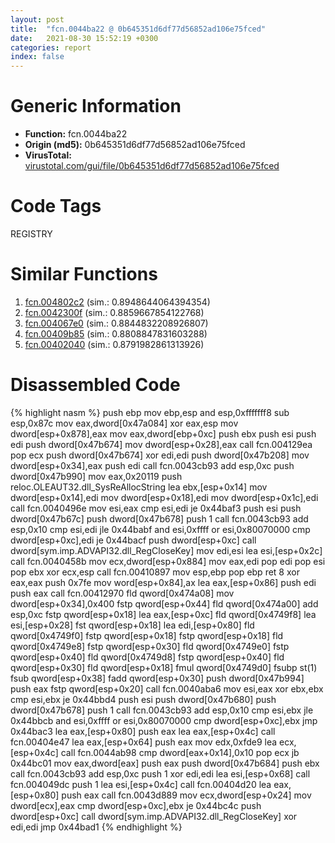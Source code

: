 ```yaml
---
layout: post
title:  "fcn.0044ba22 @ 0b645351d6df77d56852ad106e75fced"
date:   2021-08-30 15:52:19 +0300
categories: report
index: false
---
```


# Generic Information
- **Function:** fcn.0044ba22
- **Origin (md5):** 0b645351d6df77d56852ad106e75fced
- **VirusTotal:** [virustotal.com/gui/file/0b645351d6df77d56852ad106e75fced][virustotal_ref]

# Code Tags
<span class="tag" id="REGISTRY">REGISTRY</span>


# Similar Functions

1. [fcn.004802c2][similar_1_ref] (sim.: 0.8948644064394354)
2. [fcn.0042300f][similar_2_ref] (sim.: 0.8859667854122768)
3. [fcn.004067e0][similar_3_ref] (sim.: 0.8844832208926807)
4. [fcn.00409b85][similar_4_ref] (sim.: 0.8808847831603288)
5. [fcn.00402040][similar_5_ref] (sim.: 0.8791982861313926)


# Disassembled Code

{% highlight nasm %}
push ebp
mov ebp,esp
and esp,0xfffffff8
sub esp,0x87c
mov eax,dword[0x47a084]
xor eax,esp
mov dword[esp+0x878],eax
mov eax,dword[ebp+0xc]
push ebx
push esi
push edi
push dword[0x47b674]
mov dword[esp+0x28],eax
call fcn.004129ea
pop ecx
push dword[0x47b674]
xor edi,edi
push dword[0x47b208]
mov dword[esp+0x34],eax
push edi
call fcn.0043cb93
add esp,0xc
push dword[0x47b990]
mov eax,0x20119
push reloc.OLEAUT32.dll_SysReAllocString
lea ebx,[esp+0x14]
mov dword[esp+0x14],edi
mov dword[esp+0x18],edi
mov dword[esp+0x1c],edi
call fcn.0040496e
mov esi,eax
cmp esi,edi
je 0x44baf3
push esi
push dword[0x47b67c]
push dword[0x47b678]
push 1
call fcn.0043cb93
add esp,0x10
cmp esi,edi
jle 0x44babf
and esi,0xffff
or esi,0x80070000
cmp dword[esp+0xc],edi
je 0x44bacf
push dword[esp+0xc]
call dword[sym.imp.ADVAPI32.dll_RegCloseKey]
mov edi,esi
lea esi,[esp+0x2c]
call fcn.0040458b
mov ecx,dword[esp+0x884]
mov eax,edi
pop edi
pop esi
pop ebx
xor ecx,esp
call fcn.00410897
mov esp,ebp
pop ebp
ret 8
xor eax,eax
push 0x7fe
mov word[esp+0x84],ax
lea eax,[esp+0x86]
push edi
push eax
call fcn.00412970
fld qword[0x474a08]
mov dword[esp+0x34],0x400
fstp qword[esp+0x44]
fld qword[0x474a00]
add esp,0xc
fstp qword[esp+0x18]
lea eax,[esp+0xc]
fld qword[0x4749f8]
lea esi,[esp+0x28]
fst qword[esp+0x18]
lea edi,[esp+0x80]
fld qword[0x4749f0]
fstp qword[esp+0x18]
fstp qword[esp+0x18]
fld qword[0x4749e8]
fstp qword[esp+0x30]
fld qword[0x4749e0]
fstp qword[esp+0x40]
fld qword[0x4749d8]
fstp qword[esp+0x40]
fld qword[esp+0x30]
fld qword[esp+0x18]
fmul qword[0x4749d0]
fsubp st(1)
fsub qword[esp+0x38]
fadd qword[esp+0x30]
push dword[0x47b994]
push eax
fstp qword[esp+0x20]
call fcn.0040aba6
mov esi,eax
xor ebx,ebx
cmp esi,ebx
je 0x44bbd4
push esi
push dword[0x47b680]
push dword[0x47b678]
push 1
call fcn.0043cb93
add esp,0x10
cmp esi,ebx
jle 0x44bbcb
and esi,0xffff
or esi,0x80070000
cmp dword[esp+0xc],ebx
jmp 0x44bac3
lea eax,[esp+0x80]
push eax
lea eax,[esp+0x4c]
call fcn.00404e47
lea eax,[esp+0x64]
push eax
mov edx,0xfde9
lea ecx,[esp+0x4c]
call fcn.0044ab98
cmp dword[eax+0x14],0x10
pop ecx
jb 0x44bc01
mov eax,dword[eax]
push eax
push dword[0x47b684]
push ebx
call fcn.0043cb93
add esp,0xc
push 1
xor edi,edi
lea esi,[esp+0x68]
call fcn.004049dc
push 1
lea esi,[esp+0x4c]
call fcn.00404d20
lea eax,[esp+0x80]
push eax
call fcn.0043d889
mov ecx,dword[esp+0x24]
mov dword[ecx],eax
cmp dword[esp+0xc],ebx
je 0x44bc4c
push dword[esp+0xc]
call dword[sym.imp.ADVAPI32.dll_RegCloseKey]
xor edi,edi
jmp 0x44bad1
{% endhighlight %}


[similar_1_ref]: /report/fcn.004802c2@d96761eb00d2d97e2b6f5ffffed0b46a
[similar_2_ref]: /report/fcn.0042300f@ab923633032c47ff6d9c40ed36a40b2b
[similar_3_ref]: /report/fcn.004067e0@94f83197373b17ab8b5225c0900d14de
[similar_4_ref]: /report/fcn.00409b85@418e0921f3a9bd4f5bc0dcc59623b5a1
[similar_5_ref]: /report/fcn.00402040@9c2b894b84f59672d8be2e984066f76f
[virustotal_ref]: https://www.virustotal.com/gui/file/0b645351d6df77d56852ad106e75fced